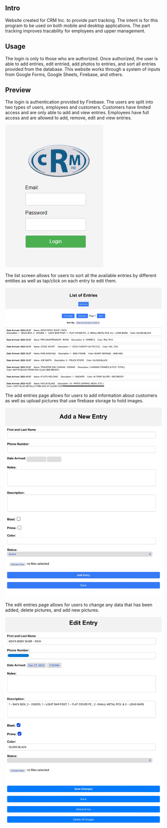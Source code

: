 ## Intro

Website created for CRM Inc. to provide part tracking. The intent is for this program to be used on both mobile and desktop applications. The part tracking improves tracability for employees and upper management.

## Usage

The login is only to those who are authorized. Once authorized, the user is able to add entries, edit entried, add photos to entries, and sort all entries provided from the database. This website works through a system of inputs from Google Forms, Google Sheets, Firebase, and others.

## Preview

The login is authentication provided by Firebase. The users are split into two types of users, employees and customers. Customers have limited access and are only able to add and view entries. Employees have full access and are allowed to add, remove, edit and view entries. 

![Login](imgs/Login.png)

The list screen allows for users to sort all the available entries by different entities as well as tap/click on each entry to edit them.

![List of Entries](<imgs/List of Entries.png>)

The add entries page allows for users to add information about customers as well as upload pictures that use firebase storage to hold images.

![Add](imgs/IMG_0175.jpg)

The edit entries page allows for users to change any data that has been added, delete pictures, and add new pictures.

![Edit](imgs/IMG_0176.jpg)
